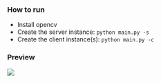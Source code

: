 ### How to run
- Install opencv
- Create the server instance: ```python main.py -s```
- Create the client instance(s): ```python main.py -c```

### Preview
![](attachments/bad_redis.gif)